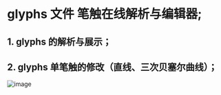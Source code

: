 # glyphs 文件 笔触在线解析与编辑器;

## 1. glyphs 的解析与展示；

## 2. glyphs 单笔触的修改（直线、三次贝塞尔曲线）；

![image](https://github.com/jiankun-wf/glyphs-path-editor/assets/22322274/d89ea938-c874-4694-b622-a92c9e761978)
